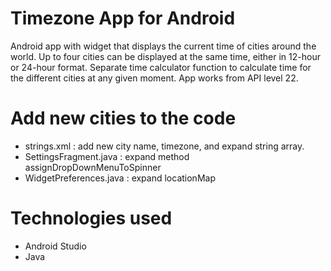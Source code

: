 # Timezone App for Android
Android app with widget that displays the current time of cities around the world.
Up to four cities can be displayed at the same time, either in 12-hour or 24-hour format.
Separate time calculator function to calculate time for the different cities at any given moment.
App works from API level 22.

# Add new cities to the code
- strings.xml : add new city name, timezone, and expand string array.
- SettingsFragment.java : expand method assignDropDownMenuToSpinner
- WidgetPreferences.java : expand locationMap

# Technologies used
- Android Studio
- Java



